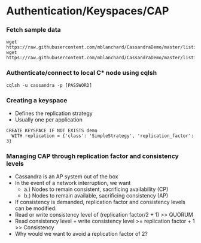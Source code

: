 # Authentication/Keyspaces/CAP

### Fetch sample data
```
wget https://raw.githubusercontent.com/mblanchard/CassandraDemo/master/listings.csv
wget https://raw.githubusercontent.com/mblanchard/CassandraDemo/master/listingsbystate.csv
```

### Authenticate/connect to local C\* node using cqlsh
```
cqlsh -u cassandra -p [PASSWORD]
```

### Creating a keyspace
- Defines the replication strategy
- Usually one per application
```
CREATE KEYSPACE IF NOT EXISTS demo 
  WITH replication = {'class': 'SimpleStrategy', 'replication_factor': 3}
```

### Managing CAP through replication factor and consistency levels
- Cassandra is an AP system out of the box
- In the event of a network interruption, we want
  - a.) Nodes to remain consistent, sacrificing availability (CP)
  - b.) Nodes to remain available, sacrificing consistency (AP)
- If consistency is demanded, replication factor and consistency levels can be modified.
- Read or write consistency level of (replication factor/2 + 1) >> QUORUM
- Read consistency level + write consistency level >= replication factor + 1 >> Consistency
- Why would we want to avoid a replication factor of 2?
